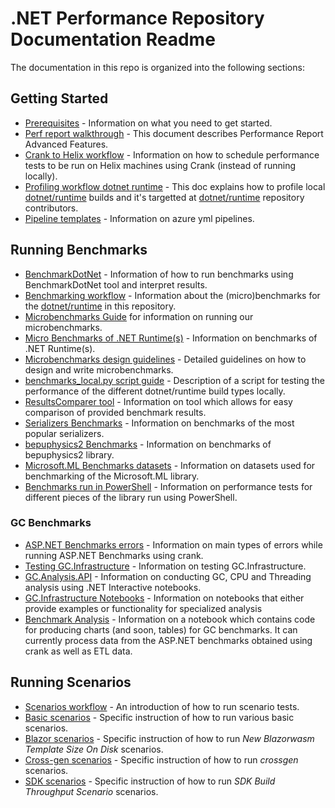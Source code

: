 # .NET Performance Repository Documentation Readme

The documentation in this repo is organized into the following sections:

## Getting Started

- [Prerequisites](prerequisites.md) - Information on what you need to get started.
- [Perf report walkthrough](perfreport-walkthrough.md) - This document describes Performance Report Advanced Features.
- [Crank to Helix workflow](crank-to-helix-workflow.md) - Information on how to schedule performance tests to be run on Helix machines using Crank (instead of running locally).
- [Profiling workflow dotnet runtime](profiling-workflow-dotnet-runtime.md) - This doc explains how to profile local [dotnet/runtime](https://github.com/dotnet/runtime) builds and it's targetted at [dotnet/runtime](https://github.com/dotnet/runtime) repository contributors.
- [Pipeline templates](../eng/common/template-guidance.md) - Information on azure yml pipelines.

## Running Benchmarks

- [BenchmarkDotNet](benchmarkdotnet.md) - Information of how to run benchmarks using BenchmarkDotNet tool and interpret results.
- [Benchmarking workflow](benchmarking-workflow-dotnet-runtime.md) - Information about the (micro)benchmarks for the [dotnet/runtime](https://github.com/dotnet/runtime) in this repository.
- [Microbenchmarks Guide](../src/benchmarks/micro/README.md) for information on running our microbenchmarks.
- [Micro Benchmarks of .NET Runtime(s)](../src/benchmarks/micro/README.md) - Information on benchmarks of .NET Runtime(s).
- [Microbenchmarks design guidelines](microbenchmark-design-guidelines.md) - Detailed guidelines on how to design and write microbenchmarks.
- [benchmarks_local.py script guide](../scripts/BENCHMARKS_LOCAL_README.md) - Description of a script for testing the performance of the different dotnet/runtime build types locally.
- [ResultsComparer tool](../src/tools/ResultsComparer/README.md) - Information on tool which allows for easy comparison of provided benchmark results.
- [Serializers Benchmarks](../src/benchmarks/micro/Serializers/README.md) - Information on benchmarks of the most popular serializers.
- [bepuphysics2 Benchmarks](../src/benchmarks/real-world/bepuphysics2/README.md) - Information on benchmarks of bepuphysics2 library.
- [Microsoft.ML Benchmarks datasets](../src/benchmarks/real-world/Microsoft.ML.Benchmarks/Input/README.md) - Information on datasets used for benchmarking of the Microsoft.ML library.
- [Benchmarks run in PowerShell](../src/benchmarks/real-world/PowerShell.Benchmarks/README.md) - Information on performance tests for different pieces of the library run using PowerShell.

### GC Benchmarks

- [ASP.NET Benchmarks errors](../src/benchmarks/gc/GC.Infrastructure/docs/ASPNETBenchmarks.md) - Information on main types of errors while running ASP.NET Benchmarks using crank.
- [Testing GC.Infrastructure](../src/benchmarks/gc/GC.Infrastructure/README.md) - Information on testing GC.Infrastructure.
- [GC.Analysis.API](../src/benchmarks/gc/GC.Infrastructure/GC.Analysis.API/README.md) - Information on conducting GC, CPU and Threading analysis using .NET Interactive notebooks.
- [GC.Infrastructure Notebooks](../src/benchmarks/gc/GC.Infrastructure/Notebooks/README.md) - Information on notebooks that either provide examples or functionality for specialized analysis
- [Benchmark Analysis](../src/benchmarks/gc/GC.Infrastructure/Notebooks/BenchmarkAnalysis.md) - Information on a notebook which contains code for producing charts (and soon, tables) for GC benchmarks. It can currently process data from the ASP.NET benchmarks obtained using crank as well as ETL data.

## Running Scenarios

- [Scenarios workflow](scenarios-workflow.md) - An introduction of how to run scenario tests.
- [Basic scenarios](basic-scenarios.md) - Specific instruction of how to run various basic scenarios.
- [Blazor scenarios](blazor-scenarios.md) - Specific instruction of how to run _New Blazorwasm Template Size On Disk_ scenarios.
- [Cross-gen scenarios](crossgen-scenarios.md) - Specific instruction of how to run _crossgen_ scenarios.
- [SDK scenarios](sdk-scenarios.md) - Specific instruction of how to run _SDK Build Throughput Scenario_ scenarios.
